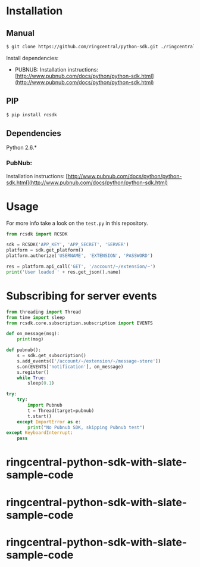 # Installation

## Manual

```sh
$ git clone https://github.com/ringcentral/python-sdk.git ./ringcentral-python-sdk
```

Install dependencies:

- PUBNUB: Installation instructions: [http://www.pubnub.com/docs/python/python-sdk.html](http://www.pubnub.com/docs/python/python-sdk.html)

## PIP

```sh
$ pip install rcsdk
```

## Dependencies

Python 2.6.*

### PubNub:

Installation instructions: [http://www.pubnub.com/docs/python/python-sdk.html](http://www.pubnub.com/docs/python/python-sdk.html)

# Usage

For more info take a look on the `test.py` in this repository.

```py
from rcsdk import RCSDK

sdk = RCSDK('APP_KEY', 'APP_SECRET', 'SERVER')
platform = sdk.get_platform()
platform.authorize('USERNAME', 'EXTENSION', 'PASSWORD')

res = platform.api_call('GET', '/account/~/extension/~')
print('User loaded ' + res.get_json().name)
```

# Subscribing for server events

```py
from threading import Thread
from time import sleep
from rcsdk.core.subscription.subscription import EVENTS

def on_message(msg):
    print(msg)

def pubnub():
    s = sdk.get_subscription()
    s.add_events(['/account/~/extension/~/message-store'])
    s.on(EVENTS['notification'], on_message)
    s.register()
    while True:
        sleep(0.1)

try:
    try:
        import Pubnub
        t = Thread(target=pubnub)
        t.start()
    except ImportError as e:
        print("No Pubnub SDK, skipping Pubnub test")
except KeyboardInterrupt:
    pass
```
# ringcentral-python-sdk-with-slate-sample-code
# ringcentral-python-sdk-with-slate-sample-code
# ringcentral-python-sdk-with-slate-sample-code
